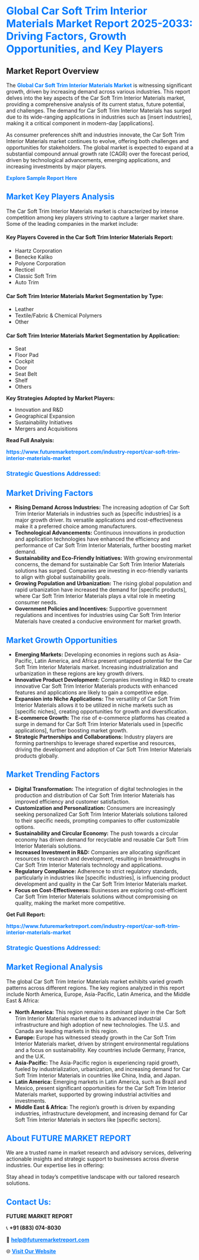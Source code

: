 <h1 style="color: #007BFF;">Global Car Soft Trim Interior Materials Market Report 2025-2033: Driving Factors, Growth Opportunities, and Key Players</h1>

<section id="overview">
<h2>Market Report Overview</h2>
<p>The <a href="https://www.futuremarketreport.com/industry-report/car-soft-trim-interior-materials-market" style="color: #007BFF; text-decoration: none;"><strong>Global Car Soft Trim Interior Materials Market</strong></a> is witnessing significant growth, driven by increasing demand across various industries. This report delves into the key aspects of the Car Soft Trim Interior Materials market, providing a comprehensive analysis of its current status, future potential, and challenges. The demand for Car Soft Trim Interior Materials has surged due to its wide-ranging applications in industries such as [insert industries], making it a critical component in modern-day [applications].</p>
<p>As consumer preferences shift and industries innovate, the Car Soft Trim Interior Materials market continues to evolve, offering both challenges and opportunities for stakeholders. The global market is expected to expand at a substantial compound annual growth rate (CAGR) over the forecast period, driven by technological advancements, emerging applications, and increasing investments by major players.</p>
</section>

<section id="overview">
<p><a href="https://www.futuremarketreport.com/request-sample/reportId=103568" style="color: #007BFF; text-decoration: none;"><strong>Explore Sample Report Here</strong></a></p>
</section>

<section id="key-players">
<h2 style="color: #007BFF;">Market Key Players Analysis</h2>
<p>The Car Soft Trim Interior Materials market is characterized by intense competition among key players striving to capture a larger market share. Some of the leading companies in the market include:</p>
<h4>Key Players Covered in the Car Soft Trim Interior Materials Report:</h4>
<ul><li>Haartz Corporation</li><li>Benecke Kaliko</li><li>Polyone Corporation</li><li>Recticel</li><li>Classic Soft Trim</li><li>Auto Trim</li></ul>
<h4>Car Soft Trim Interior Materials Market Segmentation by Type:</h4>
<ul><li>Leather</li><li>Textile/Fabric &amp; Chemical Polymers</li><li>Other</li></ul>

<h4>Car Soft Trim Interior Materials Market Segmentation by Application:</h4>
<ul><li>Seat</li><li>Floor Pad</li><li>Cockpit</li><li>Door</li><li>Seat Belt</li><li>Shelf</li><li>Others</li></ul>
<p><strong>Key Strategies Adopted by Market Players:</strong></p>
<ul>
<li>Innovation and R&D</li>
<li>Geographical Expansion</li>
<li>Sustainability Initiatives</li>
<li>Mergers and Acquisitions</li>
</ul>
</section>

<section>
<p><strong>Read Full Analysis: </strong></p><a href="https://www.futuremarketreport.com/industry-report/car-soft-trim-interior-materials-market" style="color: #007BFF; text-decoration: none;"><strong>https://www.futuremarketreport.com/industry-report/car-soft-trim-interior-materials-market</strong></a>
<h3 style="color: #007BFF;">Strategic Questions Addressed:</h3>
</section>

<section id="driving-factors">
<h2 style="color: #007BFF;">Market Driving Factors</h2>
<ul>
<li><strong>Rising Demand Across Industries:</strong> The increasing adoption of Car Soft Trim Interior Materials in industries such as [specific industries] is a major growth driver. Its versatile applications and cost-effectiveness make it a preferred choice among manufacturers.</li>
<li><strong>Technological Advancements:</strong> Continuous innovations in production and application technologies have enhanced the efficiency and performance of Car Soft Trim Interior Materials, further boosting market demand.</li>
<li><strong>Sustainability and Eco-Friendly Initiatives:</strong> With growing environmental concerns, the demand for sustainable Car Soft Trim Interior Materials solutions has surged. Companies are investing in eco-friendly variants to align with global sustainability goals.</li>
<li><strong>Growing Population and Urbanization:</strong> The rising global population and rapid urbanization have increased the demand for [specific products], where Car Soft Trim Interior Materials plays a vital role in meeting consumer needs.</li>
<li><strong>Government Policies and Incentives:</strong> Supportive government regulations and incentives for industries using Car Soft Trim Interior Materials have created a conducive environment for market growth.</li>
</ul>
</section>

<section id="growth-opportunities">
<h2 style="color: #007BFF;">Market Growth Opportunities</h2>
<ul>
<li><strong>Emerging Markets:</strong> Developing economies in regions such as Asia-Pacific, Latin America, and Africa present untapped potential for the Car Soft Trim Interior Materials market. Increasing industrialization and urbanization in these regions are key growth drivers.</li>
<li><strong>Innovative Product Development:</strong> Companies investing in R&D to create innovative Car Soft Trim Interior Materials products with enhanced features and applications are likely to gain a competitive edge.</li>
<li><strong>Expansion into Niche Applications:</strong> The versatility of Car Soft Trim Interior Materials allows it to be utilized in niche markets such as [specific niches], creating opportunities for growth and diversification.</li>
<li><strong>E-commerce Growth:</strong> The rise of e-commerce platforms has created a surge in demand for Car Soft Trim Interior Materials used in [specific applications], further boosting market growth.</li>
<li><strong>Strategic Partnerships and Collaborations:</strong> Industry players are forming partnerships to leverage shared expertise and resources, driving the development and adoption of Car Soft Trim Interior Materials products globally.</li>
</ul>
</section>

<section id="trending-factors">
<h2 style="color: #007BFF;">Market Trending Factors</h2>
<ul>
<li><strong>Digital Transformation:</strong> The integration of digital technologies in the production and distribution of Car Soft Trim Interior Materials has improved efficiency and customer satisfaction.</li>
<li><strong>Customization and Personalization:</strong> Consumers are increasingly seeking personalized Car Soft Trim Interior Materials solutions tailored to their specific needs, prompting companies to offer customizable options.</li>
<li><strong>Sustainability and Circular Economy:</strong> The push towards a circular economy has driven demand for recyclable and reusable Car Soft Trim Interior Materials solutions.</li>
<li><strong>Increased Investment in R&D:</strong> Companies are allocating significant resources to research and development, resulting in breakthroughs in Car Soft Trim Interior Materials technology and applications.</li>
<li><strong>Regulatory Compliance:</strong> Adherence to strict regulatory standards, particularly in industries like [specific industries], is influencing product development and quality in the Car Soft Trim Interior Materials market.</li>
<li><strong>Focus on Cost-Effectiveness:</strong> Businesses are exploring cost-efficient Car Soft Trim Interior Materials solutions without compromising on quality, making the market more competitive.</li>
</ul>
</section>

<section>
<p><strong>Get Full Report: </strong></p><a href="https://www.futuremarketreport.com/industry-report/car-soft-trim-interior-materials-market" style="color: #007BFF; text-decoration: none;"><strong>https://www.futuremarketreport.com/industry-report/car-soft-trim-interior-materials-market</strong></a>
<h3 style="color: #007BFF;">Strategic Questions Addressed:</h3>
</section>


<section id="regional-analysis">
<h2 style="color: #007BFF;">Market Regional Analysis</h2>
<p>The global Car Soft Trim Interior Materials market exhibits varied growth patterns across different regions. The key regions analyzed in this report include North America, Europe, Asia-Pacific, Latin America, and the Middle East & Africa:</p>
<ul>
<li><strong>North America:</strong> This region remains a dominant player in the Car Soft Trim Interior Materials market due to its advanced industrial infrastructure and high adoption of new technologies. The U.S. and Canada are leading markets in this region.</li>
<li><strong>Europe:</strong> Europe has witnessed steady growth in the Car Soft Trim Interior Materials market, driven by stringent environmental regulations and a focus on sustainability. Key countries include Germany, France, and the U.K.</li>
<li><strong>Asia-Pacific:</strong> The Asia-Pacific region is experiencing rapid growth, fueled by industrialization, urbanization, and increasing demand for Car Soft Trim Interior Materials in countries like China, India, and Japan.</li>
<li><strong>Latin America:</strong> Emerging markets in Latin America, such as Brazil and Mexico, present significant opportunities for the Car Soft Trim Interior Materials market, supported by growing industrial activities and investments.</li>
<li><strong>Middle East & Africa:</strong> The region’s growth is driven by expanding industries, infrastructure development, and increasing demand for Car Soft Trim Interior Materials in sectors like [specific sectors].</li>
</ul>
</section>

<footer>
<h2 style="color: #007BFF;">About FUTURE MARKET REPORT</h2>
<p>We are a trusted name in market research and advisory services, delivering actionable insights and strategic support to businesses across diverse industries. Our expertise lies in offering:</p>

<p>Stay ahead in today’s competitive landscape with our tailored research solutions.</p>

<h2 style="color: #007BFF;">Contact Us:</h2>
<p><strong>FUTURE MARKET REPORT</strong></p>
<p>📞 <strong>+91 (883) 074-8030</strong></p>
<p>📧 <strong><a href="mailto:help@futuremarketreport.com" style="color: #007BFF;">help@futuremarketreport.com</a></strong></p>
<p>🌐 <strong><a href="https://www.futuremarketreport.com/" style="color: #007BFF;">Visit Our Website</a></strong></p>
</footer>